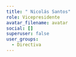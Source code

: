 ```yaml
---
title: " Nicolás Santos"
role: Vicepresidente
avatar_filename: avatar
social: []
superuser: false
user_groups:
  - Directiva
---
```

